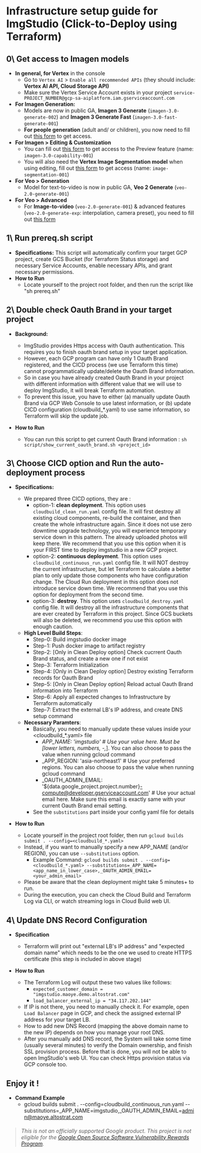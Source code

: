 # Infrastructure setup guide for ImgStudio (Click-to-Deploy using Terraform)

## 0\\ Get access to **Imagen models**

- **In general, for Vertex** in the console
  - Go to `Vertex AI` \> `Enable all recommended APIs` (they should include: **Vertex AI API, Cloud Storage API)**
  - Make sure the Vertex Service Account exists in your project `service-PROJECT_NUMBER@gcp-sa-aiplatform.iam.gserviceaccount.com`
- **For Imagen Generation:**
  - Models are now in public GA, **Imagen 3 Generate** (`imagen-3.0-generate-002`) and **Imagen 3 Generate Fast** (`imagen-3.0-fast-generate-001`)
  - **For people generation** (adult and/ or children), you now need to fill out [this form](https://docs.google.com/forms/d/e/1FAIpQLSduBp9w84qgim6vLriQ9p7sdz62bMJaL-nNmIVoyiOwd84SMw/viewform) to get access.
- **For Imagen > Editing & Customization**
  - You can fill out [this form](https://docs.google.com/forms/d/e/1FAIpQLScN9KOtbuwnEh6pV7xjxib5up5kG_uPqnBtJ8GcubZ6M3i5Cw/viewform) to get access to the Preview feature (name: `imagen-3.0-capability-001`)
  - You will also need the **Vertex Image Segmentation model** when using editing, fill out [this form](https://docs.google.com/forms/d/e/1FAIpQLSdzIR1EeQGFcMsqd9nPip5e9ovDKSjfWRd58QVjo1zLpfdvEg/viewform?resourcekey=0-Pvqc66u-0Z1QmuzHq4wLKg&pli=1) to get access (name: `image-segmentation-001`)
- **For Veo > Generation**
  - Model for text-to-video is now in public GA, **Veo 2 Generate** (`veo-2.0-generate-001`)
- **For Veo > Advanced**
  - For **Image-to-video** (`veo-2.0-generate-001`) & advanced features (`veo-2.0-generate-exp`: interpolation, camera preset), you need to fill out [this form](https://docs.google.com/forms/d/e/1FAIpQLSciY6O_qGg2J0A8VUcK4egJ3_Tysh-wGTl-l218XtC0e7lM_w/viewform)

## 1\\ Run **prereq.sh** script

- **Specifications:** This script will automatically confirm your target GCP project, create GCS Bucket (for Terraform Status storage) and necessary Service Accounts, enable necessary APIs, and grant necessary permissions.
- **How to Run**
  - Locate yourself to the project root folder, and then run the script like "sh prereq.sh"

## 2\\ Double check **Oauth Brand** in your target project

- **Background:** 
  - ImgStudio provides Https access with Oauth authentication. This requires you to finish oauth brand setup in your target application. 
  - However, each GCP program can have only 1 Oauth Brand registered, and the CICD process (we use Terraform this time) cannot programmatically update/delete the Oauth Brand information.
  - So in case you have already created Oauth Brand in your project with different information with different value that we will use to deploy ImgStudio, it will break Terraform automation.
  - To prevent this issue, you have to either (a) manually update Oauth Brand via GCP Web Console to use latest information, or (b) update CICD configuration (cloudbuild_*.yaml) to use same information, so Terraform will skip the update job.

- **How to Run**
  - You can run this script to get current Oauth Brand information : `sh script/show_current_oauth_brand.sh <project_id>`

## 3\\ Choose CICD option and Run the auto-deployment process

- **Specifications:** 
  - We prepared three CICD options, they are :
    - option-1: **clean deployment**. This option uses `cloudbuild_clean_run.yaml` config file. It will first destroy all existing cloud components, re-build the container, and then create the whole infrastructure again. Since it does not use zero downtime upgrade technology, you will experience temporary service down in this pattern. The already uploaded photos will keep there. We recommend that you use this option when it is your FIRST time to deploy imgstudio in a new GCP project.
    - option-2: **continuous deployment**. This option uses `cloudbuild_continuous_run.yaml` config file. It will NOT destroy the current infrastructure, but let Terraform to calculate a better plan to only update those components who have configuration change. The Cloud Run deployment in this option does not introduce service down time. We recommend that you use this option for deployment from the second time.
    - option-3: **destroy**. This option uses `cloudbuild_destroy.yaml` config file. It will destroy all the infrastructure components that are ever created by Terraform in this project. Since GCS buckets will also be deleted, we recommend you use this option with enough caution.
  - **High Level Build Steps**:
    - Step-0: Build imgstudio docker image
    - Step-1: Push docker image to artifact registry
    - Step-2: [Only in Clean Deploy option] Check cucrrent Oauth Brand status, and create a new one if not exist
    - Step-3: Terraform Initialization
    - Step-4: [Only in Clean Deploy option] Destroy existing Terraform records for Oauth Brand
    - Step-5: [Only in Clean Deploy option] Reload actual Oauth Brand information into Terraform
    - Step-6: Apply all expected changes to Infrastructure by Terraform automatically
    - Step-7: Extract the external LB's IP address, and create DNS setup command
  - **Necessary Paramters**:
    - Basically, you need to manually update these values inside your <cloudbuild_*.yaml> file
        - _APP_NAME: 'imgstudio' # Use your value here. Must be [lower letters, numbers, -,_]. You can also choose to pass the value when running gcloud command
        - _APP_REGION: 'asia-northeast1' # Use your preferred regions. You can also choose to pass the value when running gcloud command
        - _OAUTH_ADMIN_EMAIL: '${data.google_project.project.number}-compute@developer.gserviceaccount.com' # Use your actual email here. Make sure this email is exactly same with your current Oauth Brand email setting.
    - See the `substitutions` part inside your config yaml file for details

- **How to Run**
  - Locate yourself in the project root folder, then run `gcloud builds submit . --config=<cloudbuild_*.yaml>`
  - Instead, if you want to manually specify a new APP_NAME (and/or REGION), you can use `--substitutions` option.
    - Example Command: `gcloud builds submit . --config=<cloudbuild_*.yaml> --substitutions=_APP_NAME=<app_name_in_lower_case>,_OAUTH_ADMIN_EMAIL=<your_admin_email>`
  - Please be aware that the clean deployment might take 5 minutes+ to run.
  - During the execution, you can check the Cloud Build and Terraform Log via CLI, or watch streaming logs in Cloud Build web UI.

## 4\\ Update **DNS Record** Configuration

- **Specification**
  - Terraform will print out "external LB's IP address" and "expected domain name" which needs to be the one we used to create HTTPS certificate (this step is included in above stage)

- **How to Run**
  - The Terraform Log will output these two values like follows:
    - `expected_customer_domain = "imgstudio.maoye.demo.altostrat.com"`
    - `load_balancer_external_ip = "34.117.202.144"`
  - If IP is not there, you need to manually check it. For example, open `Load Balancer` page in GCP, and check the assigned external IP address for your target LB.
  - How to add new DNS Record (mapping the above domain name to the new IP) depends on how you manage your root DNS.
  - After you manually add DNS record, the System will take some time (usually several minutes) to verify the Domain ownership, and finish SSL provision process. Before that is done, you will not be able to open ImgStudio's web UI. You can check Https provision status via GCP console too.


## Enjoy it !

- **Command Example**
  - gcloud builds submit . --config=cloudbuild_continuous_run.yaml --substitutions=_APP_NAME=imgstudio,_OAUTH_ADMIN_EMAIL=admin@maoye.altostrat.com

> ###### _This is not an officially supported Google product. This project is not eligible for the [Google Open Source Software Vulnerability Rewards Program](https://bughunters.google.com/open-source-security)._
